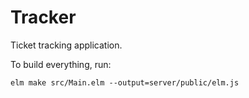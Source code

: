 # Tracker
Ticket tracking application.



To build everything, run:

```shell
elm make src/Main.elm --output=server/public/elm.js
```
